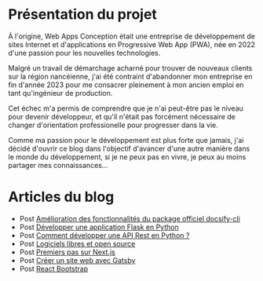 # Présentation du projet

À l'origine, Web Apps Conception était une entreprise de développement de sites Internet et d'applications en Progressive Web App (PWA), née en 2022 d'une passion pour les nouvelles technologies.

Malgré un travail de démarchage acharné pour trouver de nouveaux clients sur la région nancéienne, j'ai été contraint d'abandonner mon entreprise en fin d'année 2023 pour me consacrer pleinement à mon ancien emploi en tant qu'ingénieur de production.

Cet échec m'a permis de comprendre que je n'ai peut-être pas le niveau pour devenir développeur, et qu'il n'était pas forcément nécessaire de changer d'orientation professionelle pour progresser dans la vie.

Comme ma passion pour le développement est plus forte que jamais, j'ai décidé d'ouvrir ce blog dans l'objectif d'avancer d'une autre manière dans le monde du développement, si je ne peux pas en vivre, je peux au moins partager mes connaissances...


# Articles du blog

  - Post [Amélioration des fonctionnalités du package officiel docsify-cli](/2024/10/18/Docsify.html)
  - Post [Développer une application Flask en Python](/2024/10/04/Application-Flask-en-Python.html)
  - Post [Comment développer une API Rest en Python ?](/2024/09/29/API-Rest-en-Python.html)
  - Post [Logiciels libres et open source](/2023/05/10/logiciels-libres.html)
  - Post [Premiers pas sur Next.js](/2022/11/15/premiers-pas-sur-next-js.html)
  - Post [Créer un site web avec Gatsby](/2022/11/15/creer-website-gatsby.html)
  - Post [React Bootstrap](/2022/11/15/react-bootstrap.html)

